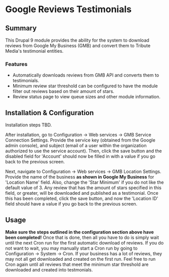 # Google Reviews Testimonials
## Summary
This Drupal 9 module provides the ability for the system to download reviews from Google My Business (GMB) and convert them to Tribute Media's testimonial entities.

### Features
- Automatically downloads reviews from GMB API and converts them to testimonials.
- Minimum review star threshold can be configured to have the module filter out reviews based on their amount of stars.
- Review status page to view queue sizes and other module information.

## Installation & Configuration
Installation steps TBD.

After installation, go to Configuration -> Web services -> GMB Service Connection Settings. Provide the service key (obtained from the Google admin console), and subject (email of a user within the organization authorized to use the service account). Then, click the save button and the disabled field for 'Account' should now be filled in with a value if you go back to the previous screen.

Next, navigate to Configuration -> Web services -> GMB Location Settings. Provide the name of the business **as shown in Google My Business** for 'Location Name' field. Also, change the 'Star Minimum' if you do not like the default value of 3. Any review that has the amount of stars specified in this field, or greater, will be downloaded and published as a testimonial. Once this has been completed, click the save button, and now the 'Location ID' field should have a value if you go back to the previous screen.

## Usage
**Make sure the steps outlined in the configuration section above have been completed!** Once that is done, then all you have to do is simply wait until the next Cron run for the first automatic download of reviews. If you do not want to wait, you may manually start a Cron run by going to Configuration -> System -> Cron. If your business has a lot of reviews, they may not all get downloaded and created on the first run. Feel free to run Cron again until all reviews that meet the minimum star threshold are downloaded and created into testmonials.